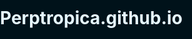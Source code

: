 # Perptropica.github.io
<!DOCTYPE html>
<html lang="en">
<head>
  <meta charset="UTF-8">
  <meta name="viewport" content="width=device-width, initial-scale=1.0">
  <title>PerpTropica — Fee-Free Perp DEX</title>
  <!-- React and ReactDOM via CDN -->
  <script crossorigin src="https://unpkg.com/react@18/umd/react.production.min.js"></script>
  <script crossorigin src="https://unpkg.com/react-dom@18/umd/react-dom.production.min.js"></script>
  <!-- React Router DOM via CDN -->
  <script crossorigin src="https://unpkg.com/react-router-dom@6/umd/react-router-dom.production.min.js"></script>
  <!-- Inter font -->
  <link href="https://fonts.googleapis.com/css2?family=Inter:wght@400;700;800&display=swap" rel="stylesheet">
  <style>
    body, html { margin:0; padding:0; font-family: 'Inter', sans-serif; color:#e6f7ff; background:#00121a; }
    a { color:#6ee7b7; text-decoration:none; }
    button { cursor:pointer; }
  </style>
</head>
<body>
  <div id="root"></div>

  <script type="text/javascript">
    const { BrowserRouter, Routes, Route, Link, useNavigate } = ReactRouterDOM;

    // Styles
    const pageBackground = {
      minHeight: '100vh',
      margin: 0,
      color: '#e6f7ff',
      background: 'linear-gradient(180deg, #00121a 0%, #032a36 35%, #063b52 60%, #0b6b7a 100%)',
      backgroundAttachment: 'fixed',
      fontFamily: "Inter, ui-sans-serif, system-ui, -apple-system, 'Segoe UI', Roboto, 'Helvetica Neue', Arial",
    };
    const container = { maxWidth: 1200, margin: '0 auto', padding: '120px 20px 80px' };
    const navLink = { color: 'rgba(230,247,255,0.95)', textDecoration: 'none', padding: '6px 10px', borderRadius: 8, fontSize: 14 };
    const smallCard = { padding: '8px 12px', borderRadius: 10, background: 'rgba(255,255,255,0.03)', color: '#e6f7ff', textDecoration: 'none', fontWeight: 700 };

    function Navbar() {
      return (
        React.createElement('div', { style: {position: 'fixed', top:0, left:0, right:0, zIndex:60, padding:'12px 20px', borderBottom:'1px solid rgba(255,255,255,0.04)', background:'linear-gradient(180deg, rgba(0,0,0,0.38), transparent)'} },
          React.createElement('div', { style:{maxWidth:1200, margin:'0 auto', display:'flex', alignItems:'center', justifyContent:'space-between'} },
            React.createElement(Link, { to:'/', style:{color:'#6ee7b7', fontWeight:800, fontSize:20, textDecoration:'none'} }, '🌴 PerpTropica'),
            React.createElement('nav', { style:{display:'flex', gap:12, alignItems:'center'} },
              React.createElement(Link, { to:'/', style:navLink }, 'Home'),
              React.createElement(Link, { to:'/zerofees', style:navLink }, 'Zero Fees'),
              React.createElement(Link, { to:'/token', style:navLink }, 'Token'),
              React.createElement(Link, { to:'/chart', style:navLink }, 'Live Chart'),
              React.createElement(Link, { to:'/about', style:navLink }, 'About'),
              React.createElement('a', { href:'https://x.com/PerpTropica', target:'_blank', rel:'noreferrer', style:{...navLink, opacity:0.95} }, 'Twitter')
            )
          )
        )
      );
    }

    function Footer() {
      return (
        React.createElement('footer', { style:{padding:'40px 20px', textAlign:'center', borderTop:'1px solid rgba(255,255,255,0.03)'} },
          React.createElement('div', { style:{maxWidth:1200, margin:'0 auto', color:'rgba(230,247,255,0.6)'} },
            React.createElement('div', { style:{marginBottom:8} }, React.createElement(Link, { to:'/' }, '🌴 Back to Home')),
            React.createElement('div', null, `© ${new Date().getFullYear()} PerpTropica — Fee-Free Perp DEX`)
          )
        )
      );
    }

    function ComingSoonButton({ children }) {
      return React.createElement('button', {
        onClick: e=>{ e.preventDefault(); alert('Coming soon — wallet connection will be live in a future release.'); },
        style:{padding:'10px 16px', borderRadius:12, border:'none', fontWeight:700, background:'linear-gradient(90deg,#6ee7b7,#60a5fa)', color:'#012', boxShadow:'0 8px 30px rgba(96,165,250,0.12)'}
      }, children);
    }

    function VisualPlaceholder({ label }) {
      return (
        React.createElement('div', { style:{marginTop:20, borderRadius:12, overflow:'hidden', boxShadow:'0 20px 60px rgba(2,6,23,0.6)'} },
          React.createElement('div', { style:{background:'#00121a', padding:22} },
            React.createElement('div', { style:{color:'#6ee7b7', fontWeight:800, fontSize:16} }, label),
            React.createElement('img', { src:`https://placehold.co/900x300?text=${encodeURIComponent(label)}`, alt:label, style:{width:'100%', marginTop:12, borderRadius:8} })
          )
        )
      );
    }

    // Pages: Home, ZeroFees, Token, Chart, About
    function Home() {
      return React.createElement('main', { style:pageBackground },
        React.createElement('div', { style:container },
          React.createElement('section', { style:{display:'grid', gridTemplateColumns:'1fr 1fr', gap:36, alignItems:'start'} },
            React.createElement('div', null,
              React.createElement('h1', { style:{fontSize:48, margin:0, lineHeight:1.02, color:'white', textShadow:'0 4px 30px rgba(6,182,183,0.12)'} },
                'PerpTropica', React.createElement('br'), React.createElement('span', { style:{color:'#6ee7b7', fontWeight:800} }, 'Trade freely. Live tropically.')
              ),
              React.createElement('div', { style:{marginTop:22} },
                React.createElement(ComingSoonButton, null, 'Connect Wallet (Coming Soon 🌴)'),
                React.createElement(Link, { to:'/chart', style:{padding:'10px 16px', borderRadius:12, background:'rgba(255,255,255,0.04)', color:'#e6f7ff', textDecoration:'none', fontWeight:700, marginLeft:12} }, 'Live Chart')
              ),
              React.createElement('p', { style:{marginTop:16, lineHeight:1.8} }, 'PerpTropica is the world’s first fee-free perpetual DEX for meme coins and derivatives. $TROPIC funds free trades, airdrops reward active traders, and the platform merges DeFi with tropical vibes.'),
              React.createElement(VisualPlaceholder, { label:'Platform Snapshot' })
            ),
            React.createElement('div', null,
              React.createElement(VisualPlaceholder, { label:'Ecosystem Diagram (placeholder)' }),
              React.createElement('div', { style:{marginTop:20} },
                React.createElement(Link, { to:'/zerofees', style:smallCard }, 'How Zero Fees Work'),
                React.createElement(Link, { to:'/token', style:{...smallCard, marginLeft:10} }, 'Token Info')
              )
            )
          )
        ),
        React.createElement(Footer, null)
      );
    }

    function ZeroFees() {
      return React.createElement('main', { style:pageBackground },
        React.createElement('div', { style:container },
          React.createElement(Link, { to:'/', style:{color:'#6ee7b7', marginBottom:18, display:'inline-block'} }, '← Back to Home'),
          React.createElement('h2', { style:{fontSize:32} }, 'How Zero Fees Work'),
          React.createElement('p', { style:{marginTop:12, lineHeight:1.8, color:'rgba(230,247,255,0.85)'} },
            'PerpTropica uses $TROPIC to reimburse trade fees via relayers. Weekly airdrops fund fee wallets, allowing traders to execute strategies without paying on-chain fees.'
          ),
          React.createElement(VisualPlaceholder, { label:'Zero Fees Flow (placeholder)' })
        ),
        React.createElement(Footer, null)
      );
    }

    function Token() {
      return React.createElement('main', { style:pageBackground },
        React.createElement('div', { style:container },
          React.createElement(Link, { to:'/', style:{color:'#6ee7b7', marginBottom:18, display:'inline-block'} }, '← Back to Home'),
          React.createElement('h2', { style:{fontSize:32} }, 'Token — $TROPIC'),
          React.createElement('p', { style:{marginTop:12, lineHeight:1.8, color:'rgba(230,247,255,0.85)'} },
            '$TROPIC powers fee reimbursement and governance. Early adopters earn airdrops, and staking and partnerships create extra utility.'
          ),
          React.createElement(VisualPlaceholder, { label:'Tokenomics Chart (placeholder)' })
        ),
        React.createElement(Footer, null)
      );
    }

    function Chart() {
      return React.createElement('main', { style:pageBackground },
        React.createElement('div', { style:container },
          React.createElement(Link, { to:'/', style:{color:'#6ee7b7', marginBottom:18, display:'inline-block'} }, '← Back to Home'),
          React.createElement('h2', { style:{fontSize:32} }, 'Live Chart'),
          React.createElement('iframe', {
            title:'PerpTropica chart',
            src:'https://dexscreener.com/solana/6jRuRhjtXgMAF1Z4nQuu1oaCxNu2wLiqVt7L64Xpump',
            width:'100%',
            height:650,
            style:{border:0, display:'block', marginTop:18, borderRadius:12, boxShadow:'0 20px 60px rgba(2,6,23,0.6)'}
          }),
          React.createElement('p', { style:{marginTop:18, lineHeight:1.8, color:'rgba(230,247,255,0.85)'} }, 'Live charts help traders visualize price action, liquidity, and volume in real-time.')
        ),
        React.createElement(Footer, null)
      );
    }

    function About() {
      return React.createElement('main', { style:pageBackground },
        React.createElement('div', { style:container },
          React.createElement(Link, { to:'/', style:{color:'#6ee7b7', marginBottom:18, display:'inline-block'} }, '← Back to Home'),
          React.createElement('h2', { style:{fontSize:32} }, 'About PerpTropica'),
          React.createElement('p', { style:{marginTop:12, lineHeight:1.8, color:'rgba(230,247,255,0.85)'} },
            'PerpTropica is a community-first, fee-free DEX for meme coins and perpetual trading. It is permissionless, transparent, and governed by $TROPIC holders.'
          ),
          React.createElement(VisualPlaceholder, { label:'Team & Community (placeholder)' })
        ),
        React.createElement(Footer, null)
      );
    }

    function App() {
      return React.createElement(BrowserRouter, null,
        React.createElement(Navbar, null),
        React.createElement(Routes, null,
          React.createElement(Route, { path:'/', element:React.createElement(Home, null) }),
          React.createElement(Route, { path:'/zerofees', element:React.createElement(ZeroFees, null) }),
          React.createElement(Route, { path:'/token', element:React.createElement(Token, null) }),
          React.createElement(Route, { path:'/chart', element:React.createElement(Chart, null) }),
          React.createElement(Route, { path:'/about', element:React.createElement(About, null) }),
          React.createElement(Route, { path:'*', element:React.createElement(Home, null) })
        )
      );
    }

    ReactDOM.createRoot(document.getElementById('root')).render(React.createElement(App));
  </script>
</body>
</html>
